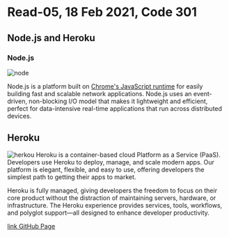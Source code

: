 # Read-05, 18 Feb 2021, Code 301

## Node.js and Heroku 

### Node.js
![node](https://bs-uploads.toptal.io/blackfish-uploads/blog/post/seo/og_image_file/og_image/15921/secure-rest-api-in-nodejs-18f43b3033c239da5d2525cfd9fdc98f.png)

Node.js is a platform built on [Chrome's JavaScript runtime](https://code.google.com/p/v8/) for easily building fast and scalable network applications. Node.js uses an event-driven, non-blocking I/O model that makes it lightweight and efficient, perfect for data-intensive real-time applications that run across distributed devices.

## Heroku
![herkou](https://miro.medium.com/max/3600/1*fIjRtO5P8zc3pjs0E5hYkw.png)
Heroku is a container-based cloud Platform as a Service (PaaS). Developers use Heroku to deploy, manage, and scale modern apps. Our platform is elegant, flexible, and easy to use, offering developers the simplest path to getting their apps to market.

Heroku is fully managed, giving developers the freedom to focus on their core product without the distraction of maintaining servers, hardware, or infrastructure. The Heroku experience provides services, tools, workflows, and polyglot support—all designed to enhance developer productivity.

[link GitHub Page](https://omar-tarawneh.github.io/reading-notes/reading-notes-code301/read-05)
